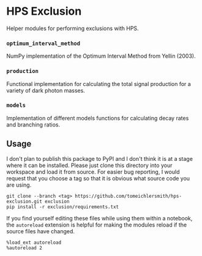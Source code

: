 # HPS Exclusion
Helper modules for performing exclusions with HPS.

### `optimum_interval_method`
NumPy implementation of the Optimum Interval Method from Yellin (2003).

### `production`
Functional implementation for calculating the total signal production
for a variety of dark photon masses.

### `models`
Implementation of different models functions for calculating decay rates
and branching ratios.

## Usage
I don't plan to publish this package to PyPI and I don't think it is at a stage where
it can be installed. Please just clone this directory into your workspace and load
it from source.
For easier bug reporting, I would request that you choose a tag so that it is
obvious what source code you are using.
```
git clone --branch <tag> https://github.com/tomeichlersmith/hps-exclusion.git exclusion
pip install -r exclusion/requirements.txt
```
If you find yourself editing these files while using them within a notebook, the `autoreload`
extension is helpful for making the modules reload if the source files have changed.
```
%load_ext autoreload
%autoreload 2
```
